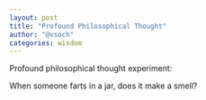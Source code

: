 ```yaml
---
layout: post
title: "Profound Philosophical Thought"
author: "@vsoch"
categories: wisdom
---
```


Profound philosophical thought experiment:

When someone farts in a jar, does it make a smell?
